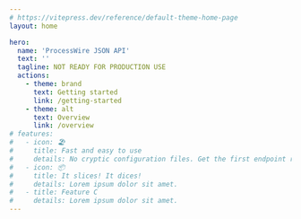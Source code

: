 ```yaml
---
# https://vitepress.dev/reference/default-theme-home-page
layout: home

hero:
  name: 'ProcessWire JSON API'
  text: ''
  tagline: NOT READY FOR PRODUCTION USE
  actions:
    - theme: brand
      text: Getting started
      link: /getting-started
    - theme: alt
      text: Overview
      link: /overview
# features:
#   - icon: 🏖️
#     title: Fast and easy to use
#     details: No cryptic configuration files. Get the first endpoint running in minutes.
#   - icon: 📦
#     title: It slices! It dices!
#     details: Lorem ipsum dolor sit amet.
#   - title: Feature C
#     details: Lorem ipsum dolor sit amet.
---
```

